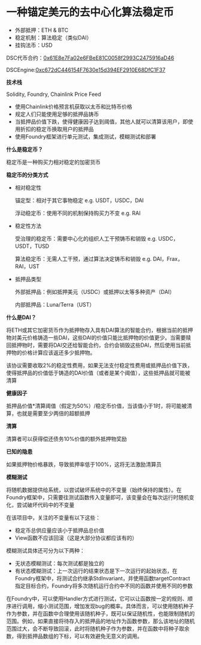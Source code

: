 # 一种锚定美元的去中心化算法稳定币
 * 外部抵押：ETH & BTC
 * 稳定机制：算法稳定（类似DAI）
 * 挂钩法币：USD

DSC代币合约：[0x61E8e7Fa02e6FBeE81C0058f2993C2475916aD46](https://sepolia.etherscan.io/address/0x61e8e7fa02e6fbee81c0058f2993c2475916ad46)

DSCEngine:[0xc672dC446154F7630e15d394EF2910E68DfC1F37](https://sepolia.etherscan.io/address/0xc672dc446154f7630e15d394ef2910e68dfc1f37)

**技术栈**

Solidity, Foundry, Chainlink Price Feed

- 使用Chainlink价格预言机获取以太币和比特币价格
- 规定人们只能使用足够的抵押品铸币
- 当抵押品价值下跌，使得健康因子达到阈值，其他人就可以清算该用户，即使用折扣的稳定币换取用户的抵押品
- 使用Foundry框架进行单元测试，集成测试，模糊测试和部署

**什么是稳定币？**

稳定币是一种购买力相对稳定的加密货币

**稳定币的分类方式**

- 相对稳定性

  锚定型：相对于其它事物稳定 e.g. USDT，USDC，DAI

  浮动稳定币：使用不同的机制保持购买力不变 e.g. RAI

- 稳定性方法

  受治理的稳定币：需要中心化的组织人工干预铸币和销毁 e.g. USDC，USDT，TUSD

  算法稳定币：无需人工干预，通过算法决定铸币和销毁 e.g. DAI，Frax，RAI，UST

- 抵押品类型

  外部抵押品：例如抵押美元（USDC）或抵押以太等多种资产（DAI）

  内部抵押品：Luna/Terra（UST）

**什么是DAI？**

将ETH或其它加密货币作为抵押物存入具有DAI算法的智能合约，根据当前的抵押物对美元价格铸造一些DAI，这些DAI的价值只能比抵押物的价值更少。当需要赎回抵押物时，需要将DAI交还给智能合约，合约会销毁这些DAI，然后使用当前抵押物的价格计算应该返还多少抵押物。

该协议需要收取2%的稳定性费用，如果无法支付稳定性费用或抵押品价值下跌，使得抵押品的价值低于铸造的DAI价值（或者是某个阈值），这些抵押品就可能被清算

**健康因子**

抵押品价值*清算阈值（假定为50%）/稳定币价值，当该值小于1时，将可能被清算，也就是需要至少两倍的超额抵押

**清算**

清算者可以获得偿还债务10%价值的额外抵押物奖励

**已知的隐患**

如果抵押物价格暴跌，导致抵押率低于100%，这将无法激励清算员

**模糊测试**

将随机数据提供给系统，以尝试破坏系统中的不变量（始终保持的属性）。在Foundry框架中，只需要往测试函数传入变量即可，该变量会在每次运行时随机变化，尝试破坏代码中的不变量

在该项目中，关注的不变量有以下这些：

- 稳定币总供应量应该小于抵押品总价值
- View函数不应该回滚（这是大部分协议都应该有的）

模糊测试具体还可分为以下两种：

- 无状态模糊测试：每次测试都是独立的
- 有状态模糊测试：上一次运行的结束状态是下一次运行的起始状态，在Foundry框架中，将测试合约继承StdInvariant，并使用函数targetContract指定目标合约，Foundry将多次随机运行合约中不同的函数并使用不同的参数

在Foundry中，可以使用Handler方式进行测试，它可以让函数按一定的规则、顺序进行调用，缩小测试范围，增加发现bug的概率。具体而言，可以使用随机种子作为参数，并在函数中合理使用该随机种子，既可以保证随机性，也能限制随机的范围。例如，如果直接将待存入的抵押品的地址作为函数参数，那么该地址的随机范围过大，会不断导致回滚，此时将随机种子作为参数，并在函数中将种子取余数，得到抵押品数组的下标，可以有效避免无意义的调用。

